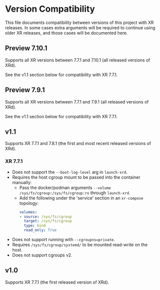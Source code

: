 # Version Compatibility

This file documents compatibility between versions of this project with XR releases.
In some cases extra arguments will be required to continue using older XR releases, and those cases will be documented here.

## Preview 7.10.1

Supports all XR versions between 7.7.1 and 7.10.1 (all released versions of XRd).

See the v1.1 section below for compatibility with XR 7.7.1.


## Preview 7.9.1

Supports all XR versions between 7.7.1 and 7.9.1 (all released versions of XRd).

See the v1.1 section below for compatibility with XR 7.7.1.


## v1.1

Supports XR 7.7.1 and 7.8.1 (the first and most recent released versions of XRd).

### XR 7.7.1

- Does not support the `--boot-log-level` arg in `launch-xrd`.
- Requires the host cgroup mount to be passed into the container manually:
  - Pass the docker/podman arguments `--volume /sys/fs/cgroup:/sys/fs/cgroup:ro` through `launch-xrd`.
  - Add the following under the 'service' section in an `xr-compose` topology:
    ```yaml
    volumes:
    - source: /sys/fs/cgroup
      target: /sys/fs/cgroup
      type: bind
      read_only: True
    ```
- Does not support running with `--cgroupns=private`.
- Requires `/sys/fs/cgroup/systemd/` to be mounted read-write on the host.
- Does not support cgroups v2.


## v1.0

Supports XR 7.7.1 (the first released version of XRd).
